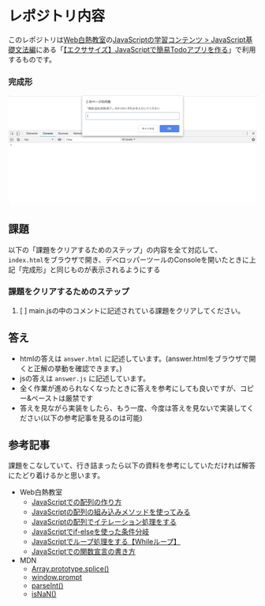# レポジトリ内容

このレポジトリは[Web白熱教室](https://tsuyopon.xyz/)の[JavaScriptの学習コンテンツ > JavaScript基礎文法編](https://tsuyopon.xyz/learning-contents/web-dev/javascript/javascript-grammar/)にある「[【エクササイズ】JavaScriptで簡易Todoアプリを作る](https://tsuyopon.xyz/learning-contents/web-dev/javascript/javascript-grammar/js_excercise_for_grammar_part_8/)」で利用するものです。


### 完成形

![完成形](./images/assignment.gif)

## 課題

以下の「課題をクリアするためのステップ」の内容を全て対応して、`index.html`をブラウザで開き、デベロッパーツールのConsoleを開いたときに上記「完成形」と同じものが表示されるようにする

### 課題をクリアするためのステップ

1. [ ] main.jsの中のコメントに記述されている課題をクリアしてください。

## 答え

- htmlの答えは `answer.html` に記述しています。(answer.htmlをブラウザで開くと正解の挙動を確認できます。)
- jsの答えは `answer.js` に記述しています。
- 全く作業が進められなくなったときに答えを参考にしても良いですが、コピー&ペーストは厳禁です
- 答えを見ながら実装をしたら、もう一度、今度は答えを見ないで実装してください(以下の参考記事を見るのは可能)

## 参考記事

課題をこなしていて、行き詰まったら以下の資料を参考にしていただければ解答にたどり着けるかと思います。


- Web白熱教室
  - [JavaScriptでの配列の作り方](https://tsuyopon.xyz/learning-contents/web-dev/javascript/javascript-grammar/how-to-create-an-array-in-js/)
  - [JavaScriptの配列の組み込みメソッドを使ってみる](https://tsuyopon.xyz/learning-contents/web-dev/javascript/javascript-grammar/how-to-use-array-methods-in-js/)
  - [JavaScriptの配列でイテレーション処理をする](https://tsuyopon.xyz/learning-contents/web-dev/javascript/javascript-grammar/how-to-iterate-an-array-in-js/)
  - [JavaScriptでif-elseを使った条件分岐](https://tsuyopon.xyz/learning-contents/web-dev/javascript/javascript-grammar/how-to-use-if-else-statements/)
  - [JavaScriptでループ処理をする【Whileループ】](https://tsuyopon.xyz/learning-contents/web-dev/javascript/javascript-grammar/how-to-use-while-loop-in-js/)
  - [JavaScriptでの関数宣言の書き方](https://tsuyopon.xyz/learning-contents/web-dev/javascript/javascript-grammar/how-to-write-functions-in-js-part-1/)
- MDN
  - [Array.prototype.splice()](https://developer.mozilla.org/ja/docs/Web/JavaScript/Reference/Global_Objects/Array/splice)
  - [window.prompt](https://developer.mozilla.org/ja/docs/Web/API/Window/prompt)
  - [parseInt()](https://developer.mozilla.org/ja/docs/Web/JavaScript/Reference/Global_Objects/parseInt)
  - [isNaN()](https://developer.mozilla.org/ja/docs/Web/JavaScript/Reference/Global_Objects/isNaN)